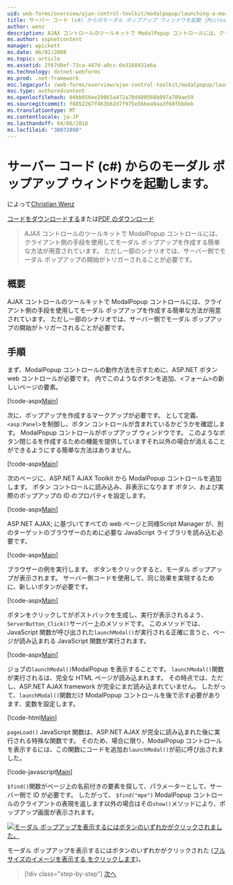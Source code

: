 ```yaml
---
uid: web-forms/overview/ajax-control-toolkit/modalpopup/launching-a-modal-popup-window-from-server-code-cs
title: サーバー コード (c#) からのモーダル ポップアップ ウィンドウを起動 |Microsoft ドキュメント
author: wenz
description: AJAX コントロールのツールキットで ModalPopup コントロールには、クライアント側の手段を使用してモーダル ポップアップを作成する簡単な方法が用意されています。 ただし一部のシナリオでは、その t が必要としています.
ms.author: aspnetcontent
manager: wpickett
ms.date: 06/02/2008
ms.topic: article
ms.assetid: 2f67d8ef-73ca-447d-a0cc-6e3168431e6a
ms.technology: dotnet-webforms
ms.prod: .net-framework
msc.legacyurl: /web-forms/overview/ajax-control-toolkit/modalpopup/launching-a-modal-popup-window-from-server-code-cs
msc.type: authoredcontent
ms.openlocfilehash: 04bb056ee29065a472a70d480568b897a789ae59
ms.sourcegitcommit: f8852267f463b62d7f975e56bea9aa3f68fbbdeb
ms.translationtype: MT
ms.contentlocale: ja-JP
ms.lasthandoff: 04/06/2018
ms.locfileid: "30872898"
---
```

<a name="launching-a-modal-popup-window-from-server-code-c"></a>サーバー コード (c#) からのモーダル ポップアップ ウィンドウを起動します。
====================
によって[Christian Wenz](https://github.com/wenz)

[コードをダウンロードする](http://download.microsoft.com/download/2/4/0/24052038-f942-4336-905b-b60ae56f0dd5/ModalPopup1.cs.zip)または[PDF のダウンロード](http://download.microsoft.com/download/b/6/a/b6ae89ee-df69-4c87-9bfb-ad1eb2b23373/modalpopup1CS.pdf)

> AJAX コントロールのツールキットで ModalPopup コントロールには、クライアント側の手段を使用してモーダル ポップアップを作成する簡単な方法が用意されています。 ただし一部のシナリオでは、サーバー側でモーダル ポップアップの開始がトリガーされることが必要です。


## <a name="overview"></a>概要

AJAX コントロールのツールキットで ModalPopup コントロールには、クライアント側の手段を使用してモーダル ポップアップを作成する簡単な方法が用意されています。 ただし一部のシナリオでは、サーバー側でモーダル ポップアップの開始がトリガーされることが必要です。

## <a name="steps"></a>手順

まず、ModalPopup コントロールの動作方法を示すために、ASP.NET ボタン web コントロールが必要です。 内でこのようなボタンを追加、&lt;フォーム&gt;の新しいページの要素。

[!code-aspx[Main](launching-a-modal-popup-window-from-server-code-cs/samples/sample1.aspx)]

次に、ポップアップを作成するマークアップが必要です。 として定義、`<asp:Panel>`を制御し、ボタン コントロールが含まれているかどうかを確認します。 ModalPopup コントロールがポップアップ ウィンドウです。 このようなボタン閉じるを作成するための機能を提供していますそれ以外の場合が消えることができるようにする簡単な方法はありません。

[!code-aspx[Main](launching-a-modal-popup-window-from-server-code-cs/samples/sample2.aspx)]

次のページに、ASP.NET AJAX Toolkit から ModalPopup コントロールを追加します。 ボタン コントロールに読み込み、非表示になります ボタン、および実際のポップアップの ID のプロパティを設定します。

[!code-aspx[Main](launching-a-modal-popup-window-from-server-code-cs/samples/sample3.aspx)]

ASP.NET AJAX; に基づいてすべての web ページと同様Script Manager が、別のターゲットのブラウザーのために必要な JavaScript ライブラリを読み込む必要です。

[!code-aspx[Main](launching-a-modal-popup-window-from-server-code-cs/samples/sample4.aspx)]

ブラウザーの例を実行します。 ボタンをクリックすると、モーダル ポップアップが表示されます。 サーバー側コードを使用して、同じ効果を実現するために、新しいボタンが必要です。

[!code-aspx[Main](launching-a-modal-popup-window-from-server-code-cs/samples/sample5.aspx)]

ボタンをクリックしてがポストバックを生成し、実行が表示されるよう、`ServerButton_Click()`サーバー上のメソッドです。 このメソッドでは、JavaScript 関数が呼び出された`launchModal()`が実行される正確に言うと、ページが読み込まれる JavaScript 関数が実行されます。

[!code-aspx[Main](launching-a-modal-popup-window-from-server-code-cs/samples/sample6.aspx)]

ジョブの`launchModal()`ModalPopup を表示することです。 `launchModal()`関数が実行されるは、完全な HTML ページが読み込まれます。 その時点では、ただし、ASP.NET AJAX framework が完全にまだ読み込まれていません。 したがって、`launchModal()`関数だけ ModalPopup コントロールを後で示す必要があります、変数を設定します。

[!code-html[Main](launching-a-modal-popup-window-from-server-code-cs/samples/sample7.html)]

`pageLoad()` JavaScript 関数は、ASP.NET AJAX が完全に読み込まれた後に実行される特殊な関数です。 そのため、場合に限り、ModalPopup コントロールを表示するには、この関数にコードを追加お`launchModal()`が前に呼び出されました。

[!code-javascript[Main](launching-a-modal-popup-window-from-server-code-cs/samples/sample8.js)]

`$find()`関数がページ上の名前付きの要素を探して、パラメーターとして、サーバー側で ID が必要です。 したがって、 `$find("mpe")` ModalPopup コントロールのクライアントの表現を返します以外の場合はその`show()`メソッドにより、ポップアップ画面が表示されます。


[![モーダル ポップアップを表示するにはボタンのいずれかがクリックされました。](launching-a-modal-popup-window-from-server-code-cs/_static/image2.png)](launching-a-modal-popup-window-from-server-code-cs/_static/image1.png)

モーダル ポップアップを表示するにはボタンのいずれかがクリックされた ([フルサイズのイメージを表示する をクリックします](launching-a-modal-popup-window-from-server-code-cs/_static/image3.png))。

> [!div class="step-by-step"]
> [次へ](using-modalpopup-with-a-repeater-control-cs.md)
